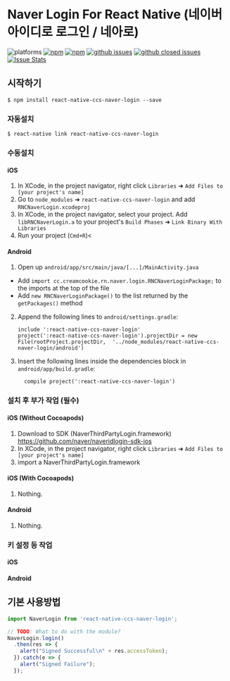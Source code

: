 
# Naver Login For React Native  (네이버 아이디로 로그인 / 네아로)

![platforms](https://img.shields.io/badge/platforms-Android%20%7C%20iOS-brightgreen.svg?style=flat-square&colorB=191A17)
[![npm](https://img.shields.io/npm/v/react-native-ccs-naver-login.svg?style=flat-square)](https://www.npmjs.com/package/react-native-ccs-naver-login)
[![npm](https://img.shields.io/npm/dm/react-native-ccs-naver-login.svg?style=flat-square&colorB=007ec6)](https://www.npmjs.com/package/react-native-ccs-naver-login)
[![github issues](https://img.shields.io/github/issues/creamcookie/react-native-naver-login.svg?style=flat-square)](https://github.com/creamcookie/react-native-naver-login/issues)
[![github closed issues](https://img.shields.io/github/issues-closed/creamcookie/react-native-naver-login.svg?style=flat-square&colorB=44cc11)](https://github.com/creamcookie/react-native-naver-login/issues?q=is%3Aissue+is%3Aclosed)
[![Issue Stats](https://img.shields.io/issuestats/i/github/creamcookie/react-native-naver-login.svg?style=flat-square&colorB=44cc11)](http://github.com/creamcookie/react-native-naver-login/issues)

## 시작하기

`$ npm install react-native-ccs-naver-login --save`

### 자동설치

`$ react-native link react-native-ccs-naver-login`


### 수동설치

#### iOS

1. In XCode, in the project navigator, right click `Libraries` ➜ `Add Files to [your project's name]`
2. Go to `node_modules` ➜ `react-native-ccs-naver-login` and add `RNCNaverLogin.xcodeproj`
3. In XCode, in the project navigator, select your project. Add `libRNCNaverLogin.a` to your project's `Build Phases` ➜ `Link Binary With Libraries`
4. Run your project (`Cmd+R`)<

#### Android

1. Open up `android/app/src/main/java/[...]/MainActivity.java`
  - Add `import cc.creamcookie.rn.naver.login.RNCNaverLoginPackage;` to the imports at the top of the file
  - Add `new RNCNaverLoginPackage()` to the list returned by the `getPackages()` method
2. Append the following lines to `android/settings.gradle`:
  	```
  	include ':react-native-ccs-naver-login'
  	project(':react-native-ccs-naver-login').projectDir = new File(rootProject.projectDir, 	'../node_modules/react-native-ccs-naver-login/android')
  	```
3. Insert the following lines inside the dependencies block in `android/app/build.gradle`:
  	```
      compile project(':react-native-ccs-naver-login')
  	```
    

### 설치 후 부가 작업 (필수)

#### iOS (Without Cocoapods)

1. Download to SDK (NaverThirdPartyLogin.framework)
   https://github.com/naver/naveridlogin-sdk-ios
2. In XCode, in the project navigator, right click `Libraries` ➜ `Add Files to [your project's name]`
3. import a NaverThirdPartyLogin.framework

#### iOS (With Cocoapods)

1. Nothing.

#### Android

1. Nothing.


### 키 설정 등 작업

#### iOS


#### Android



## 기본 사용방법
```javascript
import NaverLogin from 'react-native-ccs-naver-login';

// TODO: What to do with the module?
NaverLogin.login()
  .then(res => {
    alert("Signed Successful\n" + res.accessToken);
  }).catch(e => {
    alert("Signed Failure");
  });
```
  
